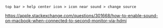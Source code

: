 `top bar > help center icon > icon near sound > change source`

https://apple.stackexchange.com/questions/301668/how-to-enable-sound-on-macbook-when-connected-to-second-monitor-via-hdmi
